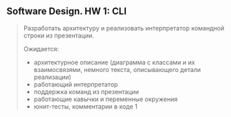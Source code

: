 Software Design. HW 1: CLI
--------------------------


> Разработать архитектуру и реализовать интерпретатор командной строки из презентации.
> 
> Ожидается:
> - архитектурное описание (диаграмма с классами и их взаимосвязями, немного текста, описывающего детали реализации)
> - работающий интерпретатор
> - поддержка команд из презентации
> - работающие кавычки и переменные окружения
> - юнит-тесты, комментарии в коде
1
